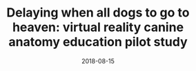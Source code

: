 ---
title: "Delaying when all dogs to go to heaven: virtual reality canine anatomy education pilot study"
collection: publications
permalink: /publication/2018-08-15-Delaying-when-all-dogs-to-go-to-heaven-virtual-reality-canine-anatomy-education-pilot-study
excerpt: 'Virtual Reality(VR) has long been theorized as a perfect training tool. The success in training airline pilots using flight simulators has demonstrated this be true in one use case. This has logically lead to interest in exploring ways of training other professionals such as Doctors and Veterinarians. This paper takes a different approach in examining the use of VR in summative rather than formative assessment. It reports on how using open source tools, CT scans can be converted into a working 3D model that can be used to assess anatomy students abilities. These students already have individual access to a cadaver which would be considered the gold standard method of Anatomy education. So the research problem is to examine the advantages of summative assessment using VR where currently best practise is merely a multiple choice exam(MCQ).'
date: 2018-08-15
venue: '2018 IEEE Games, Entertainment, Media Conference (GEM)'
paperurl: 'https://www.researchgate.net/publication/329069736_Delaying_When_all_Dogs_to_go_to_Heaven_Virtual_Reality_Canine_Anatomy_Education_Pilot_Study'
citation: 'X. Xu, E. Mangina, D. Kilroy, A. Kumar and A. G. Campbell, &quot;Delaying When all Dogs to go to Heaven: Virtual Reality Canine Anatomy Education Pilot Study,&quot; <i>2018 IEEE Games, Entertainment, Media Conference (GEM)</i>, 2018, pp. 1-9, doi: 10.1109/GEM.2018.8516510.'
link: 'https://doi.org/10.1109/GEM.2018.8516510'
---